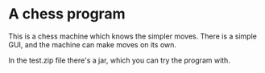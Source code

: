 # A chess program

This is a chess machine which knows the simpler moves.
There is a simple GUI, and the machine can make moves on its own.

In the test.zip file there's a jar, which you can try the program with.

